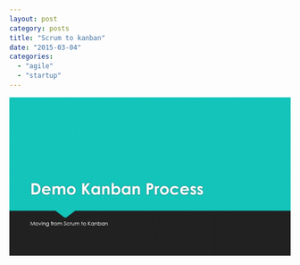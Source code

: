 ```yaml
---
layout: post
category: posts
title: "Scrum to kanban"
date: "2015-03-04"
categories: 
  - "agile"
  - "startup"
---
```


  

[![Kanban Process](images/Kanban-Process_thumb.gif "Kanban Process")](http://blog.mckelt.com/wp-content/uploads/2020/08/Kanban-Process.gif)
